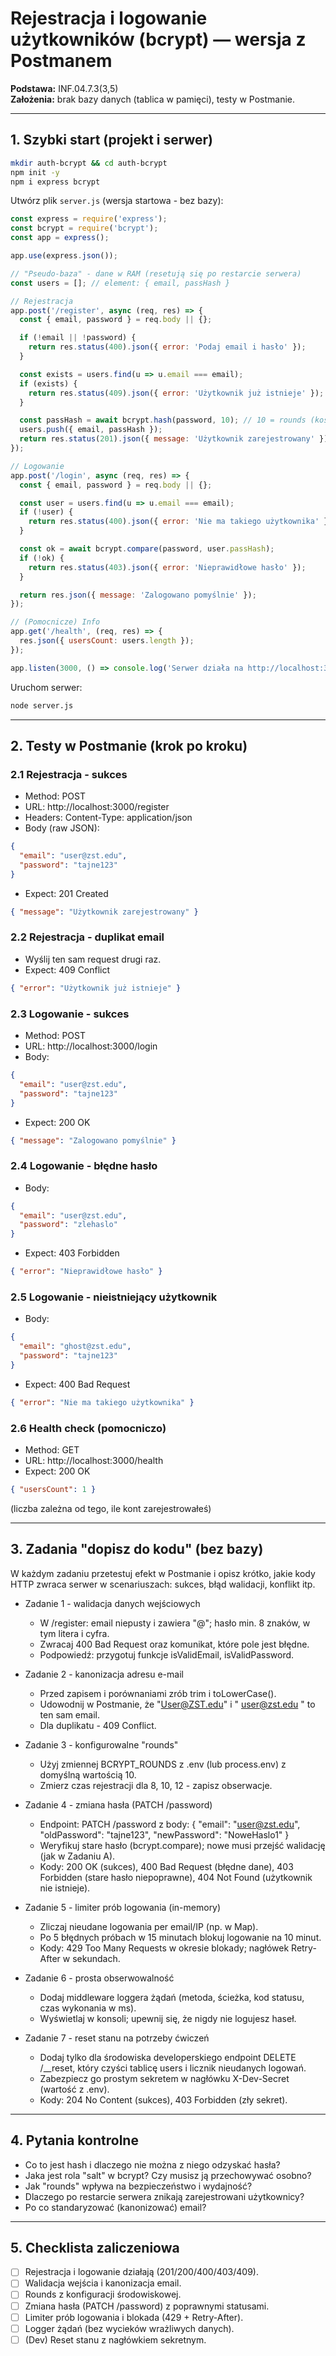 # Rejestracja i logowanie użytkowników (bcrypt) — wersja z Postmanem
**Podstawa:** INF.04.7.3(3,5)  
**Założenia:** brak bazy danych (tablica w pamięci), testy w Postmanie.

---

## 1. Szybki start (projekt i serwer)
```bash
mkdir auth-bcrypt && cd auth-bcrypt
npm init -y
npm i express bcrypt
```

Utwórz plik `server.js` (wersja startowa - bez bazy):
```js
const express = require('express');
const bcrypt = require('bcrypt');
const app = express();

app.use(express.json());

// "Pseudo-baza" - dane w RAM (resetują się po restarcie serwera)
const users = []; // element: { email, passHash }

// Rejestracja
app.post('/register', async (req, res) => {
  const { email, password } = req.body || {};

  if (!email || !password) {
    return res.status(400).json({ error: 'Podaj email i hasło' });
  }

  const exists = users.find(u => u.email === email);
  if (exists) {
    return res.status(409).json({ error: 'Użytkownik już istnieje' });
  }

  const passHash = await bcrypt.hash(password, 10); // 10 = rounds (koszt obliczeń)
  users.push({ email, passHash });
  return res.status(201).json({ message: 'Użytkownik zarejestrowany' });
});

// Logowanie
app.post('/login', async (req, res) => {
  const { email, password } = req.body || {};

  const user = users.find(u => u.email === email);
  if (!user) {
    return res.status(400).json({ error: 'Nie ma takiego użytkownika' });
  }

  const ok = await bcrypt.compare(password, user.passHash);
  if (!ok) {
    return res.status(403).json({ error: 'Nieprawidłowe hasło' });
  }

  return res.json({ message: 'Zalogowano pomyślnie' });
});

// (Pomocnicze) Info
app.get('/health', (req, res) => {
  res.json({ usersCount: users.length });
});

app.listen(3000, () => console.log('Serwer działa na http://localhost:3000'));
```

Uruchom serwer:
```bash
node server.js
```

---

## 2. Testy w Postmanie (krok po kroku)

### 2.1 Rejestracja - sukces
- Method: POST
- URL: http://localhost:3000/register
- Headers: Content-Type: application/json
- Body (raw JSON):
```json
{
  "email": "user@zst.edu",
  "password": "tajne123"
}
```
- Expect: 201 Created
```json
{ "message": "Użytkownik zarejestrowany" }
```

### 2.2 Rejestracja - duplikat email
- Wyślij ten sam request drugi raz.
- Expect: 409 Conflict
```json
{ "error": "Użytkownik już istnieje" }
```

### 2.3 Logowanie - sukces
- Method: POST
- URL: http://localhost:3000/login
- Body:
```json
{
  "email": "user@zst.edu",
  "password": "tajne123"
}
```
- Expect: 200 OK
```json
{ "message": "Zalogowano pomyślnie" }
```

### 2.4 Logowanie - błędne hasło
- Body:
```json
{
  "email": "user@zst.edu",
  "password": "zlehaslo"
}
```
- Expect: 403 Forbidden
```json
{ "error": "Nieprawidłowe hasło" }
```

### 2.5 Logowanie - nieistniejący użytkownik
- Body:
```json
{
  "email": "ghost@zst.edu",
  "password": "tajne123"
}
```
- Expect: 400 Bad Request
```json
{ "error": "Nie ma takiego użytkownika" }
```

### 2.6 Health check (pomocniczo)
- Method: GET
- URL: http://localhost:3000/health
- Expect: 200 OK
```json
{ "usersCount": 1 }
```
(liczba zależna od tego, ile kont zarejestrowałeś)

---

## 3. Zadania "dopisz do kodu" (bez bazy)

W każdym zadaniu przetestuj efekt w Postmanie i opisz krótko, jakie kody HTTP zwraca serwer w scenariuszach: sukces, błąd walidacji, konflikt itp.

- Zadanie 1 - walidacja danych wejściowych
  - W /register: email niepusty i zawiera "@"; hasło min. 8 znaków, w tym litera i cyfra.
  - Zwracaj 400 Bad Request oraz komunikat, które pole jest błędne.
  - Podpowiedź: przygotuj funkcje isValidEmail, isValidPassword.

- Zadanie 2 - kanonizacja adresu e-mail
  - Przed zapisem i porównaniami zrób trim i toLowerCase().
  - Udowodnij w Postmanie, że "User@ZST.edu" i " user@zst.edu " to ten sam email.
  - Dla duplikatu - 409 Conflict.

- Zadanie 3 - konfigurowalne "rounds"
  - Użyj zmiennej BCRYPT_ROUNDS z .env (lub process.env) z domyślną wartością 10.
  - Zmierz czas rejestracji dla 8, 10, 12 - zapisz obserwacje.

- Zadanie 4 - zmiana hasła (PATCH /password)
  - Endpoint: PATCH /password z body:
    {
      "email": "user@zst.edu",
      "oldPassword": "tajne123",
      "newPassword": "NoweHaslo1"
    }
  - Weryfikuj stare hasło (bcrypt.compare); nowe musi przejść walidację (jak w Zadaniu A).
  - Kody: 200 OK (sukces), 400 Bad Request (błędne dane), 403 Forbidden (stare hasło niepoprawne), 404 Not Found (użytkownik nie istnieje).

- Zadanie 5 - limiter prób logowania (in-memory)
  - Zliczaj nieudane logowania per email/IP (np. w Map).
  - Po 5 błędnych próbach w 15 minutach blokuj logowanie na 10 minut.
  - Kody: 429 Too Many Requests w okresie blokady; nagłówek Retry-After w sekundach.

- Zadanie 6 - prosta obserwowalność
  - Dodaj middleware loggera żądań (metoda, ścieżka, kod statusu, czas wykonania w ms).
  - Wyświetlaj w konsoli; upewnij się, że nigdy nie logujesz haseł.

- Zadanie 7 - reset stanu na potrzeby ćwiczeń
  - Dodaj tylko dla środowiska developerskiego endpoint DELETE /__reset,
    który czyści tablicę users i licznik nieudanych logowań.
  - Zabezpiecz go prostym sekretem w nagłówku X-Dev-Secret (wartość z .env).
  - Kody: 204 No Content (sukces), 403 Forbidden (zły sekret).

---

## 4. Pytania kontrolne
- Co to jest hash i dlaczego nie można z niego odzyskać hasła?
- Jaka jest rola "salt" w bcrypt? Czy musisz ją przechowywać osobno?
- Jak "rounds" wpływa na bezpieczeństwo i wydajność?
- Dlaczego po restarcie serwera znikają zarejestrowani użytkownicy?
- Po co standaryzować (kanonizować) email?

---

## 5. Checklista zaliczeniowa
- [ ] Rejestracja i logowanie działają (201/200/400/403/409).
- [ ] Walidacja wejścia i kanonizacja email.
- [ ] Rounds z konfiguracji środowiskowej.
- [ ] Zmiana hasła (PATCH /password) z poprawnymi statusami.
- [ ] Limiter prób logowania i blokada (429 + Retry-After).
- [ ] Logger żądań (bez wycieków wrażliwych danych).
- [ ] (Dev) Reset stanu z nagłówkiem sekretnym.
